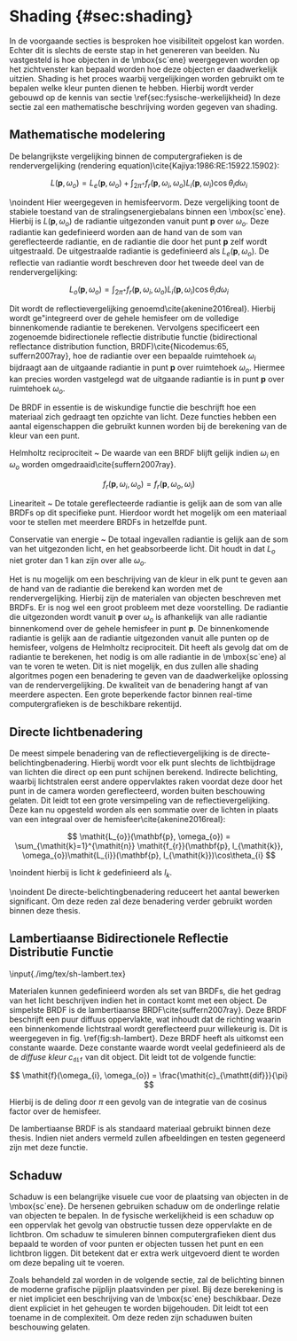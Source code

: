 # Shading {#sec:shading}

In de voorgaande secties is besproken hoe visibiliteit opgelost kan worden. 
Echter dit is slechts de eerste stap in het genereren van beelden. Nu 
vastgesteld is hoe objecten in de \mbox{sc\`ene} weergegeven worden op het zichtvenster kan 
bepaald worden hoe deze objecten er daadwerkelijk uitzien.
Shading is het proces waarbij vergelijkingen worden
gebruikt om te bepalen welke kleur punten dienen te hebben. Hierbij wordt verder
gebouwd op de kennis van sectie \ref{sec:fysische-werkelijkheid} In deze sectie 
zal een mathematische beschrijving worden gegeven van shading.

## Mathematische modelering

De belangrijkste vergelijking binnen de computergrafieken is de rendervergelijking (rendering equation)\cite{Kajiya:1986:RE:15922.15902}:

$$ \mathit{L}(\mathbf{p}, \omega_{o}) = \mathit{L_{e}}(\mathbf{p}, \omega_{o}) + \int_{2\pi^{+}} \mathit{f_{r}}(\mathbf{p}, \omega_{i}, \omega_{o})\mathit{L_{i}}(\mathbf{p}, \omega_{i})\cos\theta_{i}d\omega_{i} $$

\noindent Hier weergegeven in hemisfeervorm. Deze vergelijking toont de stabiele toestand
van de stralingsenergiebalans binnen een \mbox{sc\`ene}. Hierbij is 
$\mathit{L}(\mathbf{p}, \omega_{o})$ de radiantie uitgezonden vanuit punt
$\mathbf{p}$ over $\omega_{o}$. Deze radiantie kan gedefinieerd worden aan de 
hand van de som van gereflecteerde radiantie, en de radiantie die door het punt
$\mathbf{p}$ zelf wordt uitgestraald. De uitgestraalde radiantie is gedefinieerd als
$\mathit{L_{e}}(\mathbf{p}, \omega_{o})$. De reflectie van radiantie wordt 
beschreven door het tweede deel van de rendervergelijking:

$$  \mathit{L_{o}}(\mathbf{p}, \omega_{o}) = \int_{2\pi^{+}} \mathit{f_{r}}(\mathbf{p}, \omega_{i}, \omega_{o})\mathit{L_{i}}(\mathbf{p}, \omega_{i})\cos\theta_{i}d\omega_{i} $$

Dit wordt de reflectievergelijking genoemd\cite{akenine2016real}. Hierbij wordt ge\"integreerd over de
gehele hemisfeer om de volledige binnenkomende radiantie te berekenen. 
Vervolgens specificeert een zogenoemde bidirectionele reflectie distributie functie 
(bidirectional reflectance distribution function, BRDF)\cite{Nicodemus:65, suffern2007ray}, hoe de 
radiantie over een bepaalde ruimtehoek $\omega_{i}$ bijdraagt aan de uitgaande 
radiantie in punt $\mathbf{p}$ over ruimtehoek $\omega_{o}$. 
Hiermee kan precies worden vastgelegd wat de uitgaande radiantie is in punt
$\mathbf{p}$ over ruimtehoek $\omega_{o}$. 

De BRDF in essentie is de wiskundige functie die beschrijft hoe een materiaal
zich gedraagt ten opzichte van licht. Deze functies hebben een aantal 
eigenschappen die gebruikt kunnen worden bij de berekening van de kleur van 
een punt.  


Helmholtz reciprociteit
  ~ De waarde van een BRDF blijft gelijk indien $\omega_{i}$ en $\omega_{o}$ 
    worden omgedraaid\cite{suffern2007ray}. 
    
$$ \mathit{f_r}(\mathbf{p}, \omega_{i}, \omega_{o}) = \mathit{f_r}(\mathbf{p}, \omega_{o}, \omega_{i}) $$  


Lineariteit
  ~ De totale gereflecteerde radiantie is gelijk aan de som van alle BRDFs 
    op dit specifieke punt. Hierdoor wordt het mogelijk om een materiaal voor te
    stellen met meerdere BRDFs in hetzelfde punt.  
    
Conservatie van energie
  ~ De totaal ingevallen radiantie is gelijk aan de som van het uitgezonden 
    licht, en het geabsorbeerde licht. Dit houdt in dat $\mathit{L_{o}}$ niet
    groter dan 1 kan zijn over alle $\omega_{o}$.
   
   
Het is nu mogelijk om een beschrijving van de kleur in elk punt te geven aan de
hand van de radiantie die berekend kan worden met de rendervergelijking.
Hierbij zijn de materialen van objecten beschreven met BRDFs.
Er is nog wel een groot probleem met deze voorstelling. De radiantie die uitgezonden
wordt vanuit $\mathbf{p}$ over $\omega_{o}$ is afhankelijk van alle 
radiantie binnenkomend over de gehele hemisfeer in punt $\mathbf{p}$. 
De binnenkomende radiantie is gelijk aan de radiantie uitgezonden vanuit
alle punten op de hemisfeer, volgens de Helmholtz reciprociteit. Dit heeft als gevolg
dat om de radiantie te berekenen, het nodig is om alle radiantie 
in de \mbox{sc\`ene} al van te voren te weten. Dit is niet mogelijk, en dus zullen
alle shading algoritmes pogen een benadering te geven van de daadwerkelijke
oplossing van de rendervergelijking. De kwaliteit van de benadering hangt
af van meerdere aspecten. Een grote beperkende factor binnen real-time computergrafieken
is de beschikbare rekentijd.

## Directe lichtbenadering

De meest simpele benadering van de reflectievergelijking is de directe-belichtingbenadering. 
Hierbij wordt voor elk punt slechts de lichtbijdrage van lichten die direct op een punt
schijnen berekend. Indirecte belichting, waarbij lichtstralen eerst andere oppervlaktes raken 
voordat deze door het punt in de camera worden gereflecteerd, worden buiten beschouwing gelaten.
Dit leidt tot een grote versimpeling van de reflectievergelijking. Deze kan 
nu opgesteld worden als een sommatie over de lichten in plaats van een integraal 
over de hemisfeer\cite{akenine2016real}:

$$ 
\mathit{L_{o}}(\mathbf{p}, \omega_{o}) = \sum_{\mathit{k}=1}^{\mathit{n}} \mathit{f_{r}}(\mathbf{p}, l_{\mathit{k}}, \omega_{o})\mathit{L_{i}}(\mathbf{p}, l_{\mathit{k}})\cos\theta_{i} 
$$

\noindent hierbij is licht $k$ gedefinieerd als $l_\mathit{k}$.

\noindent De directe-belichtingbenadering reduceert het aantal bewerken significant.
Om deze reden zal deze benadering verder gebruikt worden binnen deze thesis.

## Lambertiaanse Bidirectionele Reflectie Distributie Functie

\input{./img/tex/sh-lambert.tex}

Materialen kunnen gedefinieerd worden als set van BRDFs, die het gedrag van het
licht beschrijven indien het in contact komt met een object. De simpelste BRDF 
is de lambertiaanse BRDF\cite{suffern2007ray}. Deze BRDF beschrijft een puur diffuus oppervlakte, 
wat inhoudt dat de richting waarin een binnenkomende lichtstraal wordt
gereflecteerd puur willekeurig is. Dit is weergegeven in fig. \ref{fig:sh-lambert}.
Deze BRDF heeft als uitkomst een constante waarde. Deze constante waarde wordt 
veelal gedefinieerd als de de *diffuse kleur* $\mathit{c}_{\mathtt{dif}}$ van 
dit object. Dit leidt tot de volgende functie:

$$ \mathit{f}(\omega_{i}, \omega_{o}) = \frac{\mathit{c}_{\mathtt{dif}}}{\pi} $$

Hierbij is de deling door $\pi$ een gevolg van de integratie van de cosinus
factor over de hemisfeer. 

De lambertiaanse BRDF is als standaard materiaal gebruikt binnen deze thesis. 
Indien niet anders vermeld zullen afbeeldingen en testen gegeneerd zijn met 
deze functie.

## Schaduw

Schaduw is een belangrijke visuele cue voor de plaatsing van objecten in de 
\mbox{sc\`ene}. De hersenen gebruiken schaduw om de onderlinge relatie van objecten
te bepalen. In de fysische werkelijkheid is een schaduw op een oppervlak het gevolg van
obstructie tussen deze oppervlakte en de lichtbron. Om schaduw te simuleren binnen
computergrafieken dient dus bepaald te worden of voor punten er objecten tussen het punt
en een lichtbron liggen. Dit betekent dat er extra werk uitgevoerd dient te worden om 
deze bepaling uit te voeren.

Zoals behandeld zal worden in de volgende sectie, zal de belichting binnen de moderne 
grafische pijplijn plaatsvinden per pixel. Bij deze berekening is er niet impliciet
een beschrijving van de \mbox{sc\`ene} beschikbaar. Deze dient expliciet in het geheugen
te worden bijgehouden. Dit leidt tot een toename in de complexiteit.
Om deze reden zijn schaduwen buiten beschouwing gelaten.

